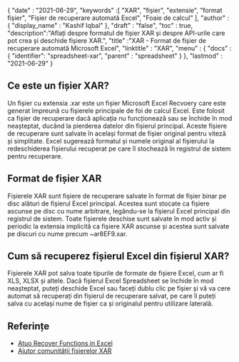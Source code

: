 {
  "date" : "2021-06-29",
  "keywords" :[ "XAR", "fișier", "extensie", "format fișier", "Fișier de recuperare automată Excel", "Foaie de calcul" ],
  "author" : {
    "display_name" : "Kashif Iqbal"
},
  "draft" : "false",
  "toc" : true,
  "description":"Aflați despre formatul de fișier XAR și despre API-urile care pot crea și deschide fișiere XAR.",
  "title" :"XAR - Format de fișier de recuperare automată Microsoft Excel",
  "linktitle" : "XAR",
  "menu" : {
    "docs" : {
      "identifier": "spreadsheet-xar",
      "parent" : "spreadsheet"
}
},
  "lastmod" : "2021-06-29"
}

## Ce este un fișier XAR?

Un fișier cu extensia .xar este un fișier Microsoft Excel Recvoery care este generat împreună cu fișierele principale de foi de calcul Excel. Este folosit ca fișier de recuperare dacă aplicația nu funcționează sau se închide în mod neașteptat, ducând la pierderea datelor din fișierul principal. Aceste fișiere de recuperare sunt salvate în același format de fișier original pentru viteză și simplitate. Excel sugerează formatul și numele original al fișierului la redeschiderea fișierului recuperat pe care îl stochează în registrul de sistem pentru recuperare.

## Format de fișier XAR

Fișierele XAR sunt fișiere de recuperare salvate în format de fișier binar pe disc alături de fișierul Excel principal. Acestea sunt stocate ca fișiere ascunse pe disc cu nume arbitrare, legându-se la fișierul Excel principal din registrul de sistem. Toate fișierele deschise sunt salvate în mod activ și periodic la extensia implicită ca fișiere XAR ascunse și acestea sunt salvate pe discuri cu nume precum ~ar8EF9.xar.

## Cum să recuperez fișierul Excel din fișierul XAR?

Fișierele XAR pot salva toate tipurile de formate de fișiere Excel, cum ar fi XLS, XLSX și altele. Dacă fișierul Excel Spreadsheet se închide în mod neașteptat, puteți deschide Excel sau faceți dublu clic pe fișier și vă va cere automat să recuperați din fișierul de recuperare salvat, pe care îl puteți salva cu același nume de fișier ca și originalul pentru utilizare laterală.

## Referințe

* [Atuo Recover Functions in Excel](https://learn.microsoft.com/en-us/office/troubleshoot/excel/autorecover-functions-in-excel)
* [Ajutor comunității fișierelor XAR](https://answers.microsoft.com/en-us/msoffice/forum/msoffice_excel-mso_win10-mso_365hp/2016-excel-xar-files/5af5e10c-027a-4c24-a403-39e9c590ce8f)

